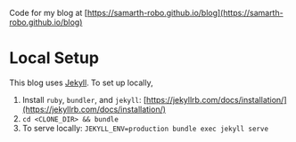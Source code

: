 Code for my blog at [https://samarth-robo.github.io/blog](https://samarth-robo.github.io/blog)

# Local Setup
This blog uses [Jekyll](https://jekyllrb.com). To set up locally, 
1. Install `ruby`, `bundler`, and `jekyll`: [https://jekyllrb.com/docs/installation/](https://jekyllrb.com/docs/installation/)
2. `cd <CLONE_DIR> && bundle`
3. To serve locally: `JEKYLL_ENV=production bundle exec jekyll serve`